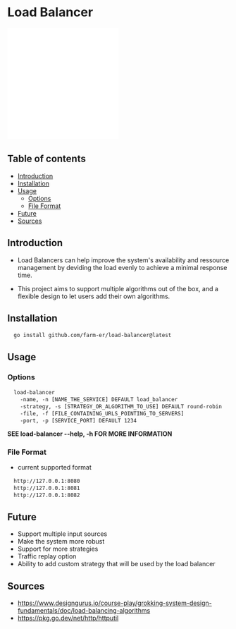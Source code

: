 <!-- omit in toc -->
# Load Balancer

<img src="./assets/images/load-balancer-vpc-svgrepo-com.svg" width=50% />

<!-- omit in toc -->
## Table of contents

- [Introduction](#introduction)
- [Installation](#installation)
- [Usage](#usage)
  - [Options](#options)
  - [File Format](#file-format)
- [Future](#future)
- [Sources](#sources)


## Introduction

- Load Balancers can help improve the system's availability and ressource management by deviding the load evenly to achieve a minimal response time.

- This project aims to support multiple algorithms out of the box, and a flexible design to let users add their own algorithms.

## Installation

```
  go install github.com/farm-er/load-balancer@latest
```

## Usage

### Options
```
  load-balancer 
    -name, -n [NAME_THE_SERVICE] DEFAULT load_balancer
    -strategy, -s [STRATEGY_OR_ALGORITHM_TO_USE] DEFAULT round-robin
    -file, -f [FILE_CONTAINING_URLS_POINTING_TO_SERVERS]
    -port, -p [SERVICE_PORT] DEFAULT 1234
```

**SEE load-balancer --help, -h FOR MORE INFORMATION**

### File Format
- current supported format

```
  http://127.0.0.1:8080
  http://127.0.0.1:8081
  http://127.0.0.1:8082
```

## Future

  - Support multiple input sources
  - Make the system more robust
  - Support for more strategies
  - Traffic replay option
  - Ability to add custom strategy that will be used by the load balancer

## Sources

- https://www.designgurus.io/course-play/grokking-system-design-fundamentals/doc/load-balancing-algorithms
- https://pkg.go.dev/net/http/httputil

